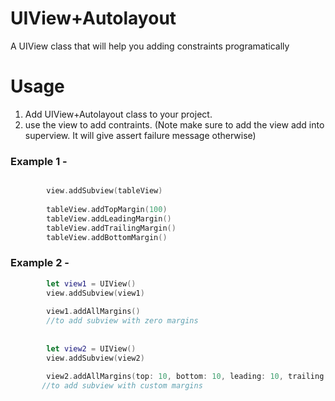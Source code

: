 # UIView+Autolayout
A UIView class that will help you adding constraints programatically


# Usage
1. Add UIView+Autolayout class to your project.
2. use the view to add contraints.
(Note make sure to add the view add into superview. It will give assert failure message otherwise)


### Example 1 - 

```swift

        view.addSubview(tableView)
        
        tableView.addTopMargin(100)
        tableView.addLeadingMargin()
        tableView.addTrailingMargin()
        tableView.addBottomMargin()
```

### Example 2 - 

```swift
        let view1 = UIView()
        view.addSubview(view1)
        
        view1.addAllMargins() 
        //to add subview with zero margins
        
        
        let view2 = UIView()
        view.addSubview(view2)
        
        view2.addAllMargins(top: 10, bottom: 10, leading: 10, trailing: 10)
       //to add subview with custom margins


        
```
